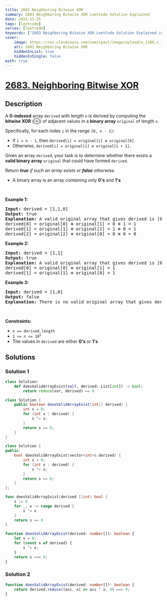 ```yaml
---
title: 2683 Neighboring Bitwise XOR
summary: 2683 Neighboring Bitwise XOR LeetCode Solution Explained
date: 2022-11-25
tags: [leetcode]
series: [leetcode]
keywords: ["2683 Neighboring Bitwise XOR LeetCode Solution Explained in all languages", "2683 Neighboring Bitwise XOR", "LeetCode", "leetcode solution in Python3 C++ Java Go PHP Ruby Swift TypeScript Rust C# JavaScript C", "GeeksforGeeks", "InterviewBit", "Coding Ninjas", "HackerRank", "HackerEarth", "CodeChef", "TopCoder", "AlgoExpert", "freeCodeCamp", "Codeforces", "GitHub", "AtCoder", "Samir Paul"]
cover:
    image: https://res.cloudinary.com/samirpaul/image/upload/w_1100,c_fit,co_rgb:FFFFFF,l_text:Arial_75_bold:2683 Neighboring Bitwise XOR - Solution Explained/problem-solving.webp
    alt: 2683 Neighboring Bitwise XOR
    hiddenInList: true
    hiddenInSingle: false
math: true
---
```



# [2683. Neighboring Bitwise XOR](https://leetcode.com/problems/neighboring-bitwise-xor)


## Description

<p>A <strong>0-indexed</strong> array <code>derived</code> with length <code>n</code> is derived by computing the <strong>bitwise XOR</strong>&nbsp;(&oplus;) of adjacent values in a <strong>binary array</strong> <code>original</code> of length <code>n</code>.</p>

<p>Specifically, for each index <code>i</code> in the range <code>[0, n - 1]</code>:</p>

<ul>
	<li>If <code>i = n - 1</code>, then <code>derived[i] = original[i] &oplus; original[0]</code>.</li>
	<li>Otherwise, <code>derived[i] = original[i] &oplus; original[i + 1]</code>.</li>
</ul>

<p>Given an array <code>derived</code>, your task is to determine whether there exists a <strong>valid binary array</strong> <code>original</code> that could have formed <code>derived</code>.</p>

<p>Return <em><strong>true</strong> if such an array exists or <strong>false</strong> otherwise.</em></p>

<ul>
	<li>A binary array is an array containing only <strong>0&#39;s</strong> and <strong>1&#39;s</strong></li>
</ul>

<p>&nbsp;</p>
<p><strong class="example">Example 1:</strong></p>

<pre>
<strong>Input:</strong> derived = [1,1,0]
<strong>Output:</strong> true
<strong>Explanation:</strong> A valid original array that gives derived is [0,1,0].
derived[0] = original[0] &oplus; original[1] = 0 &oplus; 1 = 1 
derived[1] = original[1] &oplus; original[2] = 1 &oplus; 0 = 1
derived[2] = original[2] &oplus; original[0] = 0 &oplus; 0 = 0
</pre>

<p><strong class="example">Example 2:</strong></p>

<pre>
<strong>Input:</strong> derived = [1,1]
<strong>Output:</strong> true
<strong>Explanation:</strong> A valid original array that gives derived is [0,1].
derived[0] = original[0] &oplus; original[1] = 1
derived[1] = original[1] &oplus; original[0] = 1
</pre>

<p><strong class="example">Example 3:</strong></p>

<pre>
<strong>Input:</strong> derived = [1,0]
<strong>Output:</strong> false
<strong>Explanation:</strong> There is no valid original array that gives derived.
</pre>

<p>&nbsp;</p>
<p><strong>Constraints:</strong></p>

<ul>
	<li><code>n == derived.length</code></li>
	<li><code>1 &lt;= n&nbsp;&lt;= 10<sup>5</sup></code></li>
	<li>The values in <code>derived</code>&nbsp;are either <strong>0&#39;s</strong> or <strong>1&#39;s</strong></li>
</ul>

## Solutions

### Solution 1

<!-- tabs:start -->

```python
class Solution:
    def doesValidArrayExist(self, derived: List[int]) -> bool:
        return reduce(xor, derived) == 0
```

```java
class Solution {
    public boolean doesValidArrayExist(int[] derived) {
        int s = 0;
        for (int x : derived) {
            s ^= x;
        }
        return s == 0;
    }
}
```

```cpp
class Solution {
public:
    bool doesValidArrayExist(vector<int>& derived) {
        int s = 0;
        for (int x : derived) {
            s ^= x;
        }
        return s == 0;
    }
};
```

```go
func doesValidArrayExist(derived []int) bool {
	s := 0
	for _, x := range derived {
		s ^= x
	}
	return s == 0
}
```

```ts
function doesValidArrayExist(derived: number[]): boolean {
    let s = 0;
    for (const x of derived) {
        s ^= x;
    }
    return s === 0;
}
```

<!-- tabs:end -->

### Solution 2

<!-- tabs:start -->

```ts
function doesValidArrayExist(derived: number[]): boolean {
    return derived.reduce((acc, x) => acc ^ x, 0) === 0;
}
```

<!-- tabs:end -->

<!-- end -->
